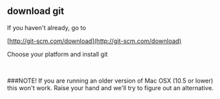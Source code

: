 ##  download git

If you haven't already, go to

[http://git-scm.com/download](http://git-scm.com/download)

Choose your platform and install git

<br>

###NOTE!
If you are running an older version of Mac OSX (10.5 or lower) this won't work. Raise your hand and we'll try to figure out an alternative.
<!-- .element: class="align-left" -->
